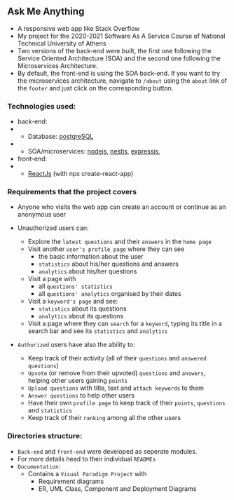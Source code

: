 ## Ask Me Anything

* A responsive web app like Stack Overflow
* My project for the 2020-2021 Software As A Service Course of National Technical University of Athens
* Two versions of the back-end were built, the first one following the Service Oriented Architecture (SOA) and the second one following the Microservices Architecture.
* By default, the front-end is using the SOA back-end. If you want to try the microservices architecture, navigate to `/about` using the `about` link of the `footer` and just click on the corresponding button.

### Technologies used:
* back-end:
* * Database: [postgreSQL](https://www.postgresql.org)
* * SOA/microservices: [nodejs](https://nodejs.org), [nestjs](https://nestjs.com), [expressjs](https://expressjs.com/), 
* front-end:
* * [ReactJs](https://reactjs.org) (with npx create-react-app)

### Requirements that the project covers
* Anyone who visits the web app can create an account or continue as an anonymous user

* Unauthorized users can:
    * Explore the `latest questions` and their `answers` in the `home page`
    * Visit another `user's profile page` where they can see
        * the basic information about the user
        * `statistics` about his/her questions and answers
        * `analytics` about his/her questions
    * Visit a page with 
        * all `questions' statistics`
        * all `questions' analytics` organised by their dates
    * Visit a `keyword's page` and see:
        * `statistics` about its questions
        * `analytics` about its questions
    * Visit a page where they can `search` for a `keyword`, typing its title in a search bar and see its `statistics` and `analytics`
    
* `Authorized` users have also the ability to:
    * Keep track of their activity (all of their `questions` and `answered questions`)
    * `Upvote` (or remove from their upvoted) `questions` and `answers`, helping other users gaining `points`
    * `Upload questions` with title, text and `attach keywords` to them
    * `Answer questions` to help other users
    * Have their own `profile page` to keep track of their `points`, `questions` and `statistics`
    * Keep track of their `ranking` among all the other users


### Directories structure:
* `Back-end` and `front-end` were developed as seperate modules.
* For more details head to their individual `READMEs`
* `Documentation`:
    * Contains a `Visual Paradigm Project` with 
        * Requirement diagrams
        * ER, UML Class, Component and Deployment Diagrams